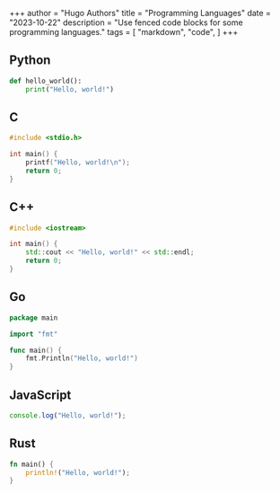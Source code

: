 +++
author = "Hugo Authors"
title = "Programming Languages"
date = "2023-10-22"
description = "Use fenced code blocks for some programming languages."
tags = [
    "markdown",
    "code",
]
+++

## Python

```python
def hello_world():
    print("Hello, world!")
```

## C

```c
#include <stdio.h>

int main() {
    printf("Hello, world!\n");
    return 0;
}
```

## C++

```cpp
#include <iostream>

int main() {
    std::cout << "Hello, world!" << std::endl;
    return 0;
}
```

## Go

```go
package main

import "fmt"

func main() {
    fmt.Println("Hello, world!")
}
```

## JavaScript

```javascript
console.log("Hello, world!");
```

## Rust

```rust
fn main() {
    println!("Hello, world!");
}
```

